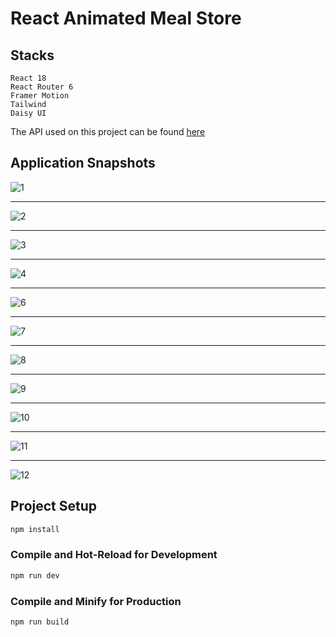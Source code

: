 # React Animated Meal Store

## Stacks

```
React 18
React Router 6
Framer Motion
Tailwind
Daisy UI
```

The API used on this project can be found <a href="https://www.themealdb.com/" target="_blank">here</a>

## Application Snapshots

![1](https://github.com/codedbyEmre/React-Animated-Meal-Store/assets/67799995/3f45ceec-b137-4f2d-a33f-95cf49807adf)

---

![2](https://github.com/codedbyEmre/React-Animated-Meal-Store/assets/67799995/3e15944a-a20d-41b7-a149-cd6fc6ed4afa)

---

![3](https://github.com/codedbyEmre/React-Animated-Meal-Store/assets/67799995/124dbb8f-7ddd-4332-8232-86172341c0ea)

---

![4](https://github.com/codedbyEmre/React-Animated-Meal-Store/assets/67799995/16e75405-fdfd-4b4f-9b18-3379568fa6bb)

---

![6](https://github.com/codedbyEmre/React-Animated-Meal-Store/assets/67799995/1f6b808b-fa99-430f-8662-85b20ccfe2a7)

---

![7](https://github.com/codedbyEmre/React-Animated-Meal-Store/assets/67799995/fee6dd5c-88c9-468f-b33a-a6968d841065)

---

![8](https://github.com/codedbyEmre/React-Animated-Meal-Store/assets/67799995/86612590-8808-4036-a61f-aacfad413a14)

---

![9](https://github.com/codedbyEmre/React-Animated-Meal-Store/assets/67799995/08adaa12-fd64-4e40-ace4-729fc16bfdf1)

---

![10](https://github.com/codedbyEmre/React-Animated-Meal-Store/assets/67799995/49ebaf31-8320-46a0-9923-c8a4309d5ca9)

---

![11](https://github.com/codedbyEmre/React-Animated-Meal-Store/assets/67799995/59b6734c-42bb-4ff4-b700-f00e40d807ff)

---

![12](https://github.com/codedbyEmre/React-Animated-Meal-Store/assets/67799995/75e70690-9a7b-454b-983d-34645d4158bf)

## Project Setup

```sh
npm install
```

### Compile and Hot-Reload for Development

```sh
npm run dev
```

### Compile and Minify for Production

```sh
npm run build
```
